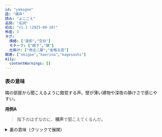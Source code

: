 ```yaml
---
id: "yokogoe"
語: "横声"
読み: "よこごえ"
品詞: "名詞"
初出: "v1.1 (2025-09-10)"
怖度: 3
タグ:
  情緒: ["違和","空白"]
  モチーフ: ["廊下","鏡"]
  仕掛け: ["用法二層","省略主語"]
関連: ["okigoe","kaerina","kagesashi"]
A11y:
  contentWarnings: []
---
```


### 表の意味
隣の部屋から聞こえるように錯覚する声。壁が薄い建物や深夜の静けさで感じやすい。

**用例A**
> 階下のはずなのに、**横声**で聞こえてくるんだ。

<details><summary>裏の意味（クリックで展開）</summary>

**裏の意味**  
声は横からではなく、**鏡の並び方**で屈折しているらしい。聞こえる部屋は必ずしも実在しない。

**手がかり**
- 鏡を布で覆うと途絶える
- 扉を開けると声が消える
- 同じ言葉が一拍遅れる

**用例B**
> **横声**を辿ったら、鏡の裏に部屋があった。
</details>
